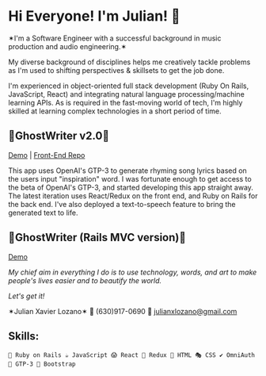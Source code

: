<h1>Hi Everyone! I'm Julian! 👋</h1>

✶I'm a Software Engineer with a successful background in music production and audio engineering.✶

My diverse background of disciplines helps me creatively tackle problems as I'm used to shifting perspectives & skillsets to get the job done.

I'm experienced in object-oriented full stack development (Ruby On Rails, JavaScript, React) and integrating natural language processing/machine learning APIs. As is required in the fast-moving world of tech, I'm highly skilled at learning complex technologies in a short period of time.
    
<h2>👻GhostWriter v2.0👻</h2>

[Demo](https://ghostwriterv2-front-end.herokuapp.com/songs?fbclid=IwAR3aTschedisg7_s3NyH2-s9ET8fEJ2Hu6N_nvAa8HqEeo2ENoR-DJFU83U) | [Front-End Repo](https://github.com/julianxlozano/GhostWriter-v2.0-frontend)

This app uses OpenAI's GTP-3 to generate rhyming song lyrics based on the users input "inspiration" word.
I was fortunate enough to get access to the beta of OpenAI's GTP-3, and started developing this app straight away. The latest iteration uses React/Redux on the front end, and Ruby on Rails for the back end. I've also deployed a text-to-speech feature to bring the generated text to life.


<h2>👻GhostWriter (Rails MVC version)👻</h2>

[Demo](https://ghostwriter-rails-mvc.herokuapp.com/)  

*My chief aim in everything I do is to use technology, words, and art to make people's lives easier and to beautify the world.*

*Let's get it!*

  ✶Julian Xavier Lozano✶
  📲 (630)917-0690
  📩 julianxlozano@gmail.com
  
<h2>Skills:</h2>

    💎 Ruby on Rails ☕ JavaScript 😱 React 📜 Redux 📂 HTML 🎭 CSS ✔️ OmniAuth 🤖 GTP-3 👢 Bootstrap  
  
